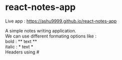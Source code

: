 # react-notes-app  

Live app : https://ashu9999.github.io/react-notes-app  

A simple notes writing application.  
We can use different formating options like :  
bold : \** text \**  
italic : \* text \*  
Headers using #
